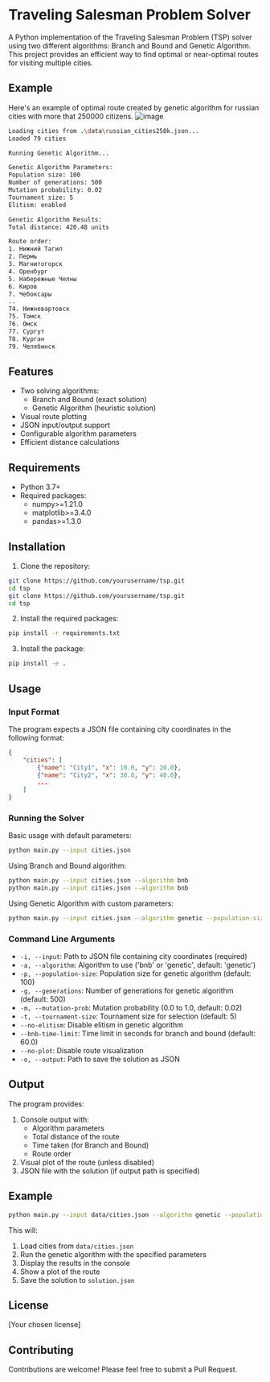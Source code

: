 # Traveling Salesman Problem Solver

A Python implementation of the Traveling Salesman Problem (TSP) solver using two different algorithms: Branch and Bound and Genetic Algorithm. This project provides an efficient way to find optimal or near-optimal routes for visiting multiple cities.

## Example

Here's an example of optimal route created by genetic algorithm for russian cities with more that 250000 citizens.
![image](https://github.com/user-attachments/assets/2e1834d6-89a3-44df-9a08-b37a47925f57)
```bash
Loading cities from .\data\russian_cities250k.json...
Loaded 79 cities

Running Genetic Algorithm...

Genetic Algorithm Parameters:
Population size: 100
Number of generations: 500
Mutation probability: 0.02
Tournament size: 5
Elitism: enabled

Genetic Algorithm Results:
Total distance: 420.48 units

Route order:
1. Нижний Тагил
2. Пермь
3. Магнитогорск
4. Оренбург
5. Набережные Челны
6. Киров
7. Чебоксары
..
74. Нижневартовск
75. Томск
76. Омск
77. Сургут
78. Курган
79. Челябинск
```

## Features

- Two solving algorithms:
  - Branch and Bound (exact solution)
  - Genetic Algorithm (heuristic solution)
- Visual route plotting
- JSON input/output support
- Configurable algorithm parameters
- Efficient distance calculations

## Requirements

- Python 3.7+
- Required packages:
  - numpy>=1.21.0
  - matplotlib>=3.4.0
  - pandas>=1.3.0

## Installation

1. Clone the repository:
```bash
git clone https://github.com/yourusername/tsp.git
cd tsp
git clone https://github.com/yourusername/tsp.git
cd tsp
```

2. Install the required packages:
```bash
pip install -r requirements.txt
```

3. Install the package:
```bash
pip install -e .
```

## Usage

### Input Format

The program expects a JSON file containing city coordinates in the following format:
```json
{
    "cities": [
        {"name": "City1", "x": 10.0, "y": 20.0},
        {"name": "City2", "x": 30.0, "y": 40.0},
        ...
    ]
}
```

### Running the Solver

Basic usage with default parameters:
```bash
python main.py --input cities.json
```

Using Branch and Bound algorithm:
```bash
python main.py --input cities.json --algorithm bnb
python main.py --input cities.json --algorithm bnb
```

Using Genetic Algorithm with custom parameters:
```bash
python main.py --input cities.json --algorithm genetic --population-size 100 --generations 500 --mutation-prob 0.02
```

### Command Line Arguments

- `-i, --input`: Path to JSON file containing city coordinates (required)
- `-a, --algorithm`: Algorithm to use ('bnb' or 'genetic', default: 'genetic')
- `-p, --population-size`: Population size for genetic algorithm (default: 100)
- `-g, --generations`: Number of generations for genetic algorithm (default: 500)
- `-m, --mutation-prob`: Mutation probability (0.0 to 1.0, default: 0.02)
- `-t, --tournament-size`: Tournament size for selection (default: 5)
- `--no-elitism`: Disable elitism in genetic algorithm
- `--bnb-time-limit`: Time limit in seconds for branch and bound (default: 60.0)
- `--no-plot`: Disable route visualization
- `-o, --output`: Path to save the solution as JSON

## Output

The program provides:
1. Console output with:
   - Algorithm parameters
   - Total distance of the route
   - Time taken (for Branch and Bound)
   - Route order
2. Visual plot of the route (unless disabled)
3. JSON file with the solution (if output path is specified)

## Example

```bash
python main.py --input data/cities.json --algorithm genetic --population-size 200 --generations 1000 --mutation-prob 0.01 --output solution.json
```

This will:
1. Load cities from `data/cities.json`
2. Run the genetic algorithm with the specified parameters
3. Display the results in the console
4. Show a plot of the route
5. Save the solution to `solution.json`

## License

[Your chosen license]

## Contributing

Contributions are welcome! Please feel free to submit a Pull Request.
